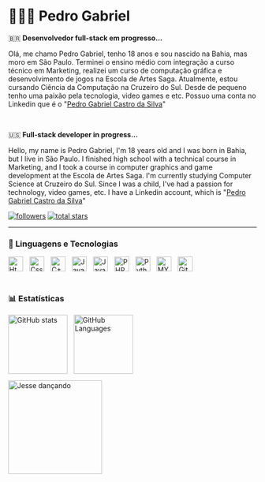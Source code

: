 # 👨🏽‍💻 Pedro Gabriel
🇧🇷
**Desenvolvedor full-stack em progresso...**

Olá, me chamo Pedro Gabriel, tenho 18 anos e sou nascido na Bahia, mas moro em São Paulo.
Terminei o ensino médio com integração a curso técnico em Marketing, realizei um curso de computação gráfica e desenvolvimento de jogos na Escola de Artes Saga. Atualmente, estou cursando Ciência da Computação na Cruzeiro do Sul. Desde de pequeno tenho uma paixão pela tecnologia, video games e etc.
Possuo uma conta no Linkedin que é o "[Pedro Gabriel Castro da Silva](https://www.linkedin.com/in/pedro-gabriel-castro-da-silva-b7756233b?utm_source=share&utm_campaign=share_via&utm_content=profile&utm_medium=android_app](https://www.linkedin.com/in/pedro-gabriel-castro-da-silva))"

<br>

🇺🇸
**Full-stack developer in progress...**

Hello, my name is Pedro Gabriel, I'm 18 years old and I was born in Bahia, but I live in São Paulo.
I finished high school with a technical course in Marketing, and I took a course in computer graphics and game development at the Escola de Artes Saga. I'm currently studying Computer Science at Cruzeiro do Sul. Since I was a child, I've had a passion for technology, video games, etc.
I have a Linkedin account, which is "[Pedro Gabriel Castro da Silva](https://www.linkedin.com/in/pedro-gabriel-castro-da-silva-b7756233b?utm_source=share&utm_campaign=share_via&utm_content=profile&utm_medium=android_app](https://www.linkedin.com/in/pedro-gabriel-castro-da-silva))"

<p align="left">
      <a href="https://github.com/DarK69f?tab=followers">
         <img alt="followers" title="Follow me on Github" src="https://custom-icon-badges.demolab.com/github/followers/DarK69f?color=236ad3&labelColor=1155ba&style=for-the-badge&logo=github&label=SEGUIDORES&logoColor=white"/></a>
      <a href="https://github.com/DarK69f?tab=repositories&sort=stargazers">
         <img alt="total stars" title="Total stars on GitHub" src="https://custom-icon-badges.demolab.com/github/stars/DarK69f?color=55960c&style=for-the-badge&labelColor=488207&logo=star"/></a>
</p>

---
### 🤖 Linguagens e Tecnologias

<img
    align="left"
    alt="Html"
    title="Html"
    width="30px"
    style="padding-right: 10px;"
    src="https://cdn.jsdelivr.net/gh/devicons/devicon@latest/icons/html5/html5-original.svg"
/>
<img
    align="left"
    alt="Css"
    title="Css"
    width="30px"
    style="padding-right: 10px;"
    src="https://cdn.jsdelivr.net/gh/devicons/devicon@latest/icons/css3/css3-original.svg"
/><img
    align="left"
    alt="C++"
    title="C++"
    width="30px"
    style="padding-right: 10px;"
    src="https://cdn.jsdelivr.net/gh/devicons/devicon@latest/icons/cplusplus/cplusplus-original.svg"
/><img
    align="left"
    alt="JavaScript"
    title="JavaScript"
    width="30px"
    style="padding-right: 10px;"
    src="https://cdn.jsdelivr.net/gh/devicons/devicon@latest/icons/javascript/javascript-original.svg"
/><img
    align="left"
    alt="Java"
    title="Java"
    width="30px"
    style="padding-right: 10px;"
    src="https://cdn.jsdelivr.net/gh/devicons/devicon@latest/icons/java/java-original.svg"
/><img
    align="left"
    alt="PHP"
    title="PHP"
    width="30px"
    style="padding-right: 10px;"
    src="https://cdn.jsdelivr.net/gh/devicons/devicon@latest/icons/php/php-original.svg"
/><img
    align="left"
    alt="Python"
    title="Python"
    width="30px"
    style="padding-right: 10px;"
    src="https://cdn.jsdelivr.net/gh/devicons/devicon@latest/icons/python/python-original.svg"
/><img
    align="left"
    alt="MYSQL"
    title="MYSQL"
    width="30px"
    style="padding-right: 10px;"
    src="https://cdn.jsdelivr.net/gh/devicons/devicon@latest/icons/mysql/mysql-original.svg"
/><img
    align="left"
    alt="Git"
    title="Git"
    width="30px"
    style="padding-right: 10px;"
    src="https://cdn.jsdelivr.net/gh/devicons/devicon@latest/icons/git/git-original.svg"
/>

<br>
<br>
<br>

### 📊 Estatísticas

<img
    align="left"
    alt="GitHub stats"
    height="120"
    style="padding-right: 10px;"
    src="https://github-readme-stats.vercel.app/api?username=PedroGabs&show_icons=true&theme=tokyonight&include_all_commits=true&locale=pt-br"
/>
<img
    align="left"
    alt="GitHub Languages"
    height="120"
    style="padding-right: 10px;"
    src="https://github-readme-stats.vercel.app/api/top-langs/?username=PedroGabs&theme=tokyonight&layout=compact&custom_tittle=Tecnologias&langs_count=6"
/>

<br>
<br>
<br>
<br>
<br>
<br>
<br>

<img 
      src="https://media2.giphy.com/media/v1.Y2lkPTZjMDliOTUyOWV1NG5idzdibzgzaWRsaXZ3Nmszc3NodnI3OTFoZnVvZnJvazQ2bSZlcD12MV9naWZzX3NlYXJjaCZjdD1n/5CYMSKyER3rfW/200.gif"
      align="left"
      width="190px"
      alt="Jesse dançando"
/>
